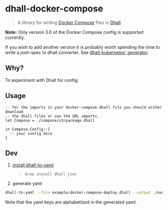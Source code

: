 # dhall-docker-compose

> A library for writing [Docker Compose](https://docs.docker.com/compose/)
> files in [Dhall](https://dhall-lang.org).

**Note:** Only version 3.0 of the Docker Compose config is supported currently.

If you wish to add another version it is probably worth spending the time to
write a json-spec to dhall converter. See [dhall-kubernetes'
generator](https://github.com/dhall-lang/dhall-kubernetes).

## Why?

To experiment with Dhall for config.

## Usage

```dhall
-- for the imports in your docker-compose.dhall file you should either download
-- the dhall files or use the URL imports.
let Compose = ./compose/v3/package.dhall

in Compose.Config::{
  -- your config here
}
```

## Dev

1. [install dhall-to-yaml](https://github.com/dhall-lang/dhall-lang/wiki/Getting-started%3A-Generate-JSON-or-YAML#os-x---install-using-brew)

   > `brew install dhall-json`

2. generate yaml

```sh
dhall-to-yaml --file example/docker-compose-deploy.dhall --output ./example/docker-compose-deploy.yml --explain
```

Note that the yaml keys are alphabetized in the generated yaml.
